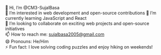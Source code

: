 👋 Hi, I’m @CM3-SujalBasa  
👀 I’m interested in web development and open-source contributions 
🌱 I’m currently learning JavaScript and React  
💞️ I’m looking to collaborate on exciting web projects and open-source initiatives  
📫 How to reach me: sujalbasa2005@gmail.com  
😄 Pronouns: He/Him  
⚡ Fun fact: I love solving coding puzzles and enjoy hiking on weekends!

<!---
CM3-SujalBasa/CM3-SujalBasa is a ✨ special ✨ repository because its `README.md` (this file) appears on your GitHub profile.
You can click the Preview link to take a look at your changes.
--->
